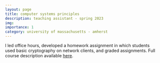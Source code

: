 ```yaml
---
layout: page
title: computer systems principles
description: teaching assistant - spring 2023
img: 
importance: 1
category: university of massachusetts - amherst
---
```

<!-- ---
title: "COMPSCI 230: Computer Systems Principles (Spring 2023)"
collection: teaching
type: "Undergraduate course, Teaching Assistant"
permalink: 
venue: UMass Amherst 
date: 2023-01-01 
location: "Amherst, United States"
--- -->

I led office hours, developed a homework assignment in which students used basic cryptography on network clients, and graded assignments.  Full course description available [here](https://people.cs.umass.edu/~liberato/courses/2022-fall-compsci230/syllabus/).
